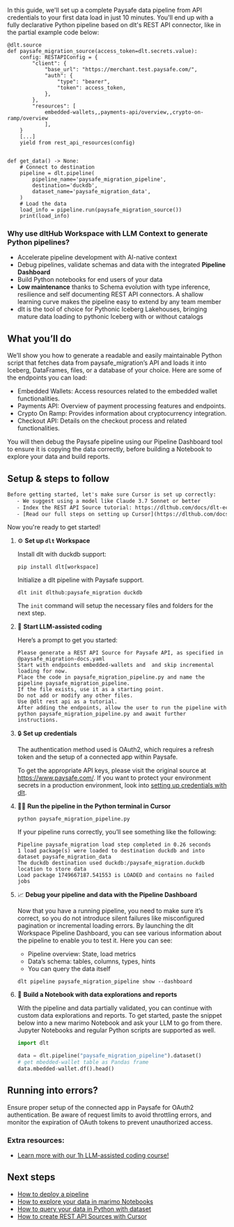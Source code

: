 In this guide, we'll set up a complete Paysafe data pipeline from API credentials to your first data load in just 10 minutes. You'll end up with a fully declarative Python pipeline based on dlt's REST API connector, like in the partial example code below:

```python-outcome
@dlt.source
def paysafe_migration_source(access_token=dlt.secrets.value):
    config: RESTAPIConfig = {
        "client": {
            "base_url": "https://merchant.test.paysafe.com/",
            "auth": {
                "type": "bearer",
                "token": access_token,
            },
        },
        "resources": [
            embedded-wallets,,payments-api/overview,,crypto-on-ramp/overview
            ],
    }
    [...]
    yield from rest_api_resources(config)


def get_data() -> None:
    # Connect to destination
    pipeline = dlt.pipeline(
        pipeline_name='paysafe_migration_pipeline',
        destination='duckdb',
        dataset_name='paysafe_migration_data', 
    )
    # Load the data
    load_info = pipeline.run(paysafe_migration_source())
    print(load_info) 
```

### Why use dltHub Workspace with LLM Context to generate Python pipelines?

- Accelerate pipeline development with AI-native context
- Debug pipelines, validate schemas and data with the integrated **Pipeline Dashboard**
- Build Python notebooks for end users of your data
- **Low maintenance** thanks to Schema evolution with type inference, resilience and self documenting REST API connectors. A shallow learning curve makes the pipeline easy to extend by any team member
- dlt is the tool of choice for Pythonic Iceberg Lakehouses, bringing mature data loading to pythonic Iceberg with or without catalogs

## What you’ll do

We’ll show you how to generate a readable and easily maintainable Python script that fetches data from paysafe_migration’s API and loads it into Iceberg, DataFrames, files, or a database of your choice. Here are some of the endpoints you can load:

- Embedded Wallets: Access resources related to the embedded wallet functionalities.
- Payments API: Overview of payment processing features and endpoints.
- Crypto On Ramp: Provides information about cryptocurrency integration.
- Checkout API: Details on the checkout process and related functionalities.

You will then debug the Paysafe pipeline using our Pipeline Dashboard tool to ensure it is copying the data correctly, before building a Notebook to explore your data and build reports.

## Setup & steps to follow

```default
Before getting started, let's make sure Cursor is set up correctly:
   - We suggest using a model like Claude 3.7 Sonnet or better
   - Index the REST API Source tutorial: https://dlthub.com/docs/dlt-ecosystem/verified-sources/rest_api/ and add it to context as **@dlt rest api**
   - [Read our full steps on setting up Cursor](https://dlthub.com/docs/dlt-ecosystem/llm-tooling/cursor-restapi#23-configuring-cursor-with-documentation)
```

Now you're ready to get started!

1. ⚙️ **Set up `dlt` Workspace**
    
    Install dlt with duckdb support:
    ```shell
    pip install dlt[workspace]
    ```

    Initialize a dlt pipeline with Paysafe support.
    ```shell
    dlt init dlthub:paysafe_migration duckdb
    ```

    The `init` command will setup the necessary files and folders for the next step.
    
2. 🤠 **Start LLM-assisted coding**
    
    Here’s a prompt to get you started:
    
    ```prompt
    Please generate a REST API Source for Paysafe API, as specified in @paysafe_migration-docs.yaml 
    Start with endpoints embedded-wallets and  and skip incremental loading for now. 
    Place the code in paysafe_migration_pipeline.py and name the pipeline paysafe_migration_pipeline. 
    If the file exists, use it as a starting point. 
    Do not add or modify any other files. 
    Use @dlt rest api as a tutorial. 
    After adding the endpoints, allow the user to run the pipeline with python paysafe_migration_pipeline.py and await further instructions.
    ```

    
3. 🔒 **Set up credentials** 
    
    The authentication method used is OAuth2, which requires a refresh token and the setup of a connected app within Paysafe.
    
    To get the appropriate API keys, please visit the original source at https://www.paysafe.com/.
    If you want to protect your environment secrets in a production environment, look into [setting up credentials with dlt](https://dlthub.com/docs/walkthroughs/add_credentials).
    
4. 🏃‍♀️ **Run the pipeline in the Python terminal in Cursor**
    
    ```shell
    python paysafe_migration_pipeline.py
    ```
    
    If your pipeline runs correctly, you’ll see something like the following:
    
    ```shell
    Pipeline paysafe_migration load step completed in 0.26 seconds
    1 load package(s) were loaded to destination duckdb and into dataset paysafe_migration_data
    The duckdb destination used duckdb:/paysafe_migration.duckdb location to store data
    Load package 1749667187.541553 is LOADED and contains no failed jobs
    ```
    
5. 📈 **Debug your pipeline and data with the Pipeline Dashboard**

    Now that you have a running pipeline, you need to make sure it’s correct, so you do not introduce silent failures like misconfigured pagination or incremental loading errors. By launching the dlt Workspace Pipeline Dashboard, you can see various information about the pipeline to enable you to test it. Here you can see:
    - Pipeline overview: State, load metrics
    - Data’s schema: tables, columns, types, hints
    - You can query the data itself
    
    ```shell
    dlt pipeline paysafe_migration_pipeline show --dashboard
    ```
    
6. 🐍 **Build a Notebook with data explorations and reports**

    With the pipeline and data partially validated, you can continue with custom data explorations and reports. To get started, paste the snippet below into a new marimo Notebook and ask your LLM to go from there. Jupyter Notebooks and regular Python scripts are supported as well.

    
    ```python
    import dlt

   data = dlt.pipeline("paysafe_migration_pipeline").dataset()
   # get mbedded-wallet table as Pandas frame
   data.mbedded-wallet.df().head()
    ```

## Running into errors?

Ensure proper setup of the connected app in Paysafe for OAuth2 authentication. Be aware of request limits to avoid throttling errors, and monitor the expiration of OAuth tokens to prevent unauthorized access.

### Extra resources:

- [Learn more with our 1h LLM-assisted coding course!](https://www.youtube.com/watch?v=GGid70rnJuM)

## Next steps

- [How to deploy a pipeline](https://dlthub.com/docs/walkthroughs/deploy-a-pipeline)
- [How to explore your data in marimo Notebooks](https://dlthub.com/docs/general-usage/dataset-access/marimo)
- [How to query your data in Python with dataset](https://dlthub.com/docs/general-usage/dataset-access/dataset)
- [How to create REST API Sources with Cursor](https://dlthub.com/docs/dlt-ecosystem/llm-tooling/cursor-restapi)